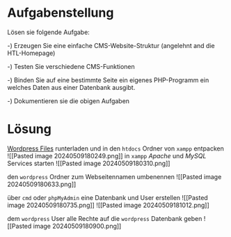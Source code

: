 # Aufgabenstellung
Lösen sie folgende Aufgabe:

-) Erzeugen Sie eine einfache CMS-Website-Struktur (angelehnt and die HTL-Homepage)

-) Testen Sie verschiedene CMS-Funktionen

-) Binden Sie auf eine bestimmte Seite ein eigenes PHP-Programm ein welches Daten aus einer Datenbank ausgibt.

-) Dokumentieren sie die obigen Aufgaben

# Lösung

[Wordpress Files](https://wordpress.org/download/) runterladen und in den `htdocs` Ordner von `xampp` entpacken
![[Pasted image 20240509180249.png]]
in `xampp` *Apache* und *MySQL* Services starten
![[Pasted image 20240509180310.png]]

den `wordpress` Ordner zum Webseitennamen umbenennen
![[Pasted image 20240509180633.png]]

über `cmd` oder `phpMyAdmin` eine Datenbank und User erstellen
![[Pasted image 20240509180735.png]]
![[Pasted image 20240509181012.png]]

dem `wordpress` User alle Rechte auf die `wordpress` Datenbank geben
![[Pasted image 20240509180900.png]]
